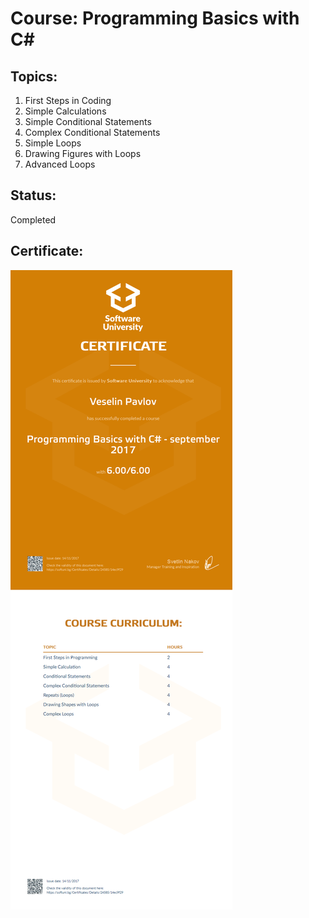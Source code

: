 # Course: Programming Basics with C#

## Topics:
01. First Steps in Coding
02. Simple Calculations
03. Simple Conditional Statements
04. Complex Conditional Statements
05. Simple Loops
06. Drawing Figures with Loops
07. Advanced Loops

## Status:
Completed

## Certificate:
<img src="certificate.jpeg" >
